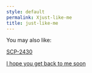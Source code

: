 ```yaml
---
style: default
permalink: Xjust-like-me
title: just-like-me
---
```

You may also like:

[SCP-2430](http://scp-wiki.net/scp-2430)

[I hope you get back to me soon](http://scp-wiki.net/i-hope-you-get-back-to-me-soon)
